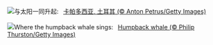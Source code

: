 ![](https://www.bing.com/th?id=OHR.BalloonsTurkey_ZH-CN2791109350_UHD.jpg&w=1000)与太阳一同升起:&nbsp;&ensp;[卡帕多西亚, 土耳其 (© Anton Petrus/Getty Images)](https://www.bing.com/th?id=OHR.BalloonsTurkey_ZH-CN2791109350_UHD.jpg)
<br><br/>
![](https://www.bing.com/th?id=OHR.PlayfulHumpback_EN-US8290961519_UHD.jpg&w=1000)Where the humpback whale sings:&nbsp;&ensp;[Humpback whale (© Philip Thurston/Getty Images)](https://www.bing.com/th?id=OHR.PlayfulHumpback_EN-US8290961519_UHD.jpg)
<br><br/>
